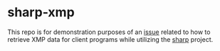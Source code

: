 # sharp-xmp

This repo is for demonstration purposes of an [issue](https://github.com/lovell/sharp/issues/2133) related to how to retrieve XMP data for client programs while utilizing the [sharp](https://github.com/lovell/sharp) project.
